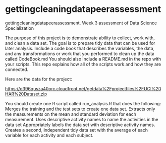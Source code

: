 gettingcleaningdatapeerassessment
=================================

gettingcleaningdatapeerassessment. Week 3 assessment of Data Science Specialization

The purpose of this project is to demonstrate ability to collect, work with, and clean a data set. 
The goal is to prepare tidy data that can be used for later analysis. 
Include a code book that describes the variables, the data, and any transformations or work that you performed to clean up the data called CodeBook.md 
You should also include a README.md in the repo with your scripts. 
This repo explains how all of the scripts work and how they are connected.  

Here are the data for the project: 

https://d396qusza40orc.cloudfront.net/getdata%2Fprojectfiles%2FUCI%20HAR%20Dataset.zip 

You should create one R script called run_analysis.R that does the following: 
Merges the training and the test sets to create one data set.
Extracts only the measurements on the mean and standard deviation for each measurement. 
Uses descriptive activity names to name the activities in the data set
Appropriately labels the data set with descriptive activity names. 
Creates a second, independent tidy data set with the average of each variable for each activity and each subject. 
